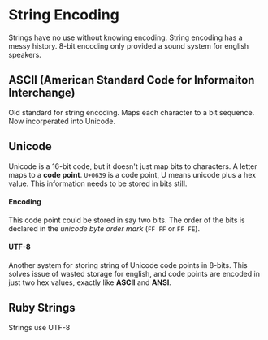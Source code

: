 # String Encoding
Strings have no use without knowing encoding. String encoding has a messy history. 8-bit encoding only provided a sound system for english speakers.

## ASCII (American Standard Code for Informaiton Interchange)
Old standard for string encoding. Maps each character to a bit sequence. Now incorperated into Unicode.

## Unicode
Unicode is a 16-bit code, but it doesn't just map bits to characters. A letter maps to a **code point**. `U+0639` is a code point, U means unicode plus a hex value. This information needs to be stored in bits still.

#### Encoding
This code point could be stored in say two bits. The order of the bits is declared in the *unicode byte order mark* (`FF FF` or `FF FE`). 

#### UTF-8
Another system for storing string of Unicode code points in 8-bits. This solves issue of wasted storage for english, and code points are encoded in just two hex values, exactly like **ASCII** and **ANSI**.

## Ruby Strings
Strings use UTF-8
